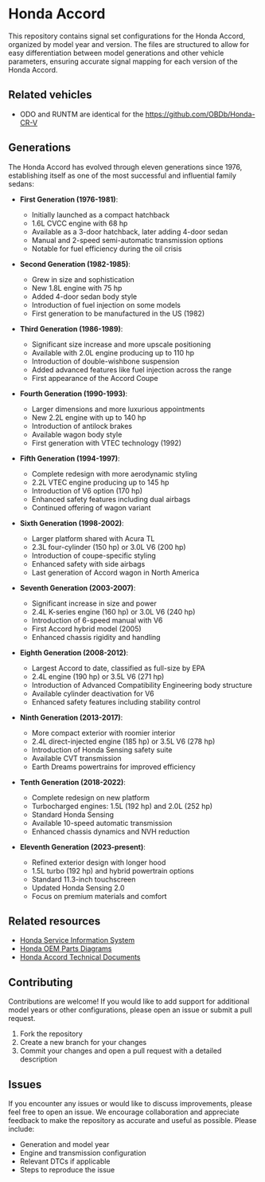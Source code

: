 # Honda Accord

This repository contains signal set configurations for the Honda Accord, organized by model year and version. The files are structured to allow for easy differentiation between model generations and other vehicle parameters, ensuring accurate signal mapping for each version of the Honda Accord.

## Related vehicles

- ODO and RUNTM are identical for the https://github.com/OBDb/Honda-CR-V

## Generations

The Honda Accord has evolved through eleven generations since 1976, establishing itself as one of the most successful and influential family sedans:

- **First Generation (1976-1981)**:
  - Initially launched as a compact hatchback
  - 1.6L CVCC engine with 68 hp
  - Available as a 3-door hatchback, later adding 4-door sedan
  - Manual and 2-speed semi-automatic transmission options
  - Notable for fuel efficiency during the oil crisis

- **Second Generation (1982-1985)**:
  - Grew in size and sophistication
  - New 1.8L engine with 75 hp
  - Added 4-door sedan body style
  - Introduction of fuel injection on some models
  - First generation to be manufactured in the US (1982)

- **Third Generation (1986-1989)**:
  - Significant size increase and more upscale positioning
  - Available with 2.0L engine producing up to 110 hp
  - Introduction of double-wishbone suspension
  - Added advanced features like fuel injection across the range
  - First appearance of the Accord Coupe

- **Fourth Generation (1990-1993)**:
  - Larger dimensions and more luxurious appointments
  - New 2.2L engine with up to 140 hp
  - Introduction of antilock brakes
  - Available wagon body style
  - First generation with VTEC technology (1992)

- **Fifth Generation (1994-1997)**:
  - Complete redesign with more aerodynamic styling
  - 2.2L VTEC engine producing up to 145 hp
  - Introduction of V6 option (170 hp)
  - Enhanced safety features including dual airbags
  - Continued offering of wagon variant

- **Sixth Generation (1998-2002)**:
  - Larger platform shared with Acura TL
  - 2.3L four-cylinder (150 hp) or 3.0L V6 (200 hp)
  - Introduction of coupe-specific styling
  - Enhanced safety with side airbags
  - Last generation of Accord wagon in North America

- **Seventh Generation (2003-2007)**:
  - Significant increase in size and power
  - 2.4L K-series engine (160 hp) or 3.0L V6 (240 hp)
  - Introduction of 6-speed manual with V6
  - First Accord hybrid model (2005)
  - Enhanced chassis rigidity and handling

- **Eighth Generation (2008-2012)**:
  - Largest Accord to date, classified as full-size by EPA
  - 2.4L engine (190 hp) or 3.5L V6 (271 hp)
  - Introduction of Advanced Compatibility Engineering body structure
  - Available cylinder deactivation for V6
  - Enhanced safety features including stability control

- **Ninth Generation (2013-2017)**:
  - More compact exterior with roomier interior
  - 2.4L direct-injected engine (185 hp) or 3.5L V6 (278 hp)
  - Introduction of Honda Sensing safety suite
  - Available CVT transmission
  - Earth Dreams powertrains for improved efficiency

- **Tenth Generation (2018-2022)**:
  - Complete redesign on new platform
  - Turbocharged engines: 1.5L (192 hp) and 2.0L (252 hp)
  - Standard Honda Sensing
  - Available 10-speed automatic transmission
  - Enhanced chassis dynamics and NVH reduction

- **Eleventh Generation (2023-present)**:
  - Refined exterior design with longer hood
  - 1.5L turbo (192 hp) and hybrid powertrain options
  - Standard 11.3-inch touchscreen
  - Updated Honda Sensing 2.0
  - Focus on premium materials and comfort

## Related resources

- [Honda Service Information System](https://techinfo.honda.com)
- [Honda OEM Parts Diagrams](https://estore.honda.com)
- [Honda Accord Technical Documents](https://owners.honda.com/vehicles/information/accord)

## Contributing

Contributions are welcome! If you would like to add support for additional model years or other configurations, please open an issue or submit a pull request.

1. Fork the repository
2. Create a new branch for your changes
3. Commit your changes and open a pull request with a detailed description

## Issues

If you encounter any issues or would like to discuss improvements, please feel free to open an issue. We encourage collaboration and appreciate feedback to make the repository as accurate and useful as possible. Please include:
- Generation and model year
- Engine and transmission configuration
- Relevant DTCs if applicable
- Steps to reproduce the issue
